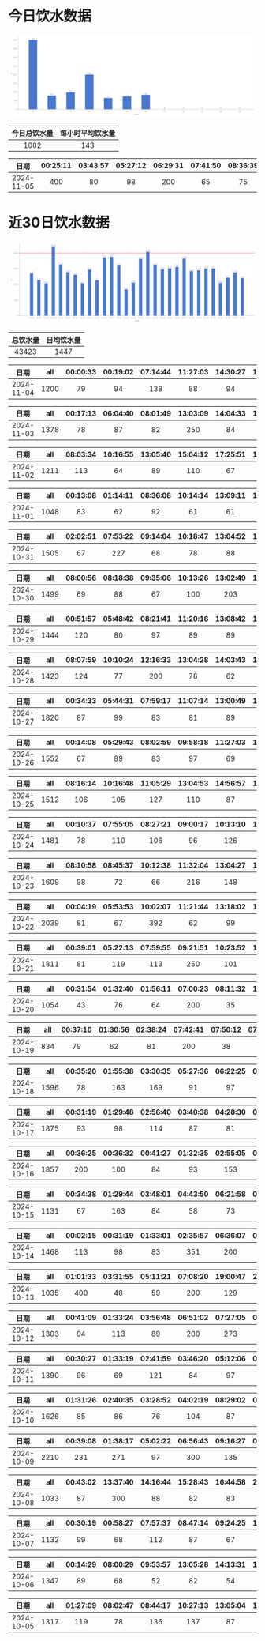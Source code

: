 # 今日饮水数据

<div align=center>
<img src="today.png" style="zoom: 100%;" />

| 今日总饮水量 | 每小时平均饮水量 |
| :----: | :----: |
| 1002 | 143 |
</div>

| 日期 | 00:25:11 | 03:43:57 | 05:27:12 | 06:29:31 | 07:41:50 | 08:36:39 | 14:22:41 |
| :----: | :----: | :----: | :----: | :----: | :----: | :----: | :----: |
| 2024-11-05 | 400 | 80 | 98 | 200 | 65 | 75 | 84 |

# 近30日饮水数据

<div align=center>
<img src="30.png"style="zoom: 100%;" />

| 总饮水量 | 日均饮水量 |
| :----: | :----: |
| 43423 | 1447 |
</div>

| 日期 | all | 00:00:33 | 00:19:02 | 07:14:44 | 11:27:03 | 14:30:27 | 15:36:39 | 16:00:23 | 19:34:12 | 20:28:31 |
| :----: | :----: | :----: | :----: | :----: | :----: | :----: | :----: | :----: | :----: | :----: |
| 2024-11-04 | 1200 | 79 | 94 | 138 | 88 | 94 | 63 | 99 | 357 | 188 |

| 日期 | all | 00:17:13 | 06:04:40 | 08:01:49 | 13:03:09 | 14:04:33 | 15:06:27 | 16:19:22 | 16:58:55 | 19:00:49 | 20:25:32 | 22:05:31 | 22:19:00 |
| :----: | :----: | :----: | :----: | :----: | :----: | :----: | :----: | :----: | :----: | :----: | :----: | :----: | :----: |
| 2024-11-03 | 1378 | 78 | 87 | 82 | 250 | 84 | 88 | 69 | 63 | 67 | 113 | 250 | 147 |

| 日期 | all | 08:03:34 | 10:16:55 | 13:05:40 | 15:04:12 | 17:25:51 | 18:20:07 | 19:47:47 | 20:17:32 | 22:06:20 |
| :----: | :----: | :----: | :----: | :----: | :----: | :----: | :----: | :----: | :----: | :----: |
| 2024-11-02 | 1211 | 113 | 64 | 89 | 110 | 67 | 157 | 97 | 114 | 400 |

| 日期 | all | 00:13:08 | 01:14:11 | 08:36:08 | 10:14:14 | 13:09:11 | 13:39:46 | 15:00:16 | 15:21:51 | 16:54:46 | 20:54:25 | 22:00:27 |
| :----: | :----: | :----: | :----: | :----: | :----: | :----: | :----: | :----: | :----: | :----: | :----: | :----: |
| 2024-11-01 | 1048 | 83 | 62 | 92 | 61 | 61 | 63 | 86 | 270 | 87 | 89 | 94 |

| 日期 | all | 02:02:51 | 07:53:22 | 09:14:04 | 10:18:47 | 13:04:52 | 15:03:43 | 17:02:31 | 18:46:05 | 19:17:47 | 20:05:48 | 22:19:21 |
| :----: | :----: | :----: | :----: | :----: | :----: | :----: | :----: | :----: | :----: | :----: | :----: | :----: |
| 2024-10-31 | 1505 | 67 | 227 | 68 | 78 | 88 | 104 | 153 | 87 | 152 | 81 | 400 |

| 日期 | all | 08:00:56 | 08:18:38 | 09:35:06 | 10:13:26 | 13:02:49 | 14:00:26 | 15:21:20 | 17:00:41 | 17:36:34 | 19:35:12 | 20:35:13 | 21:45:07 |
| :----: | :----: | :----: | :----: | :----: | :----: | :----: | :----: | :----: | :----: | :----: | :----: | :----: | :----: |
| 2024-10-30 | 1499 | 69 | 88 | 67 | 100 | 203 | 89 | 67 | 95 | 83 | 149 | 89 | 400 |

| 日期 | all | 00:51:57 | 05:48:42 | 08:21:41 | 11:20:16 | 13:08:42 | 13:35:22 | 14:55:41 | 15:47:19 | 17:01:28 | 17:32:51 | 18:39:59 | 19:37:54 | 20:31:23 | 21:27:10 |
| :----: | :----: | :----: | :----: | :----: | :----: | :----: | :----: | :----: | :----: | :----: | :----: | :----: | :----: | :----: | :----: |
| 2024-10-29 | 1444 | 120 | 80 | 97 | 89 | 89 | 75 | 131 | 104 | 99 | 99 | 89 | 183 | 89 | 100 |

| 日期 | all | 08:07:59 | 10:10:24 | 12:16:33 | 13:04:28 | 14:03:43 | 14:37:47 | 15:26:30 | 17:31:17 | 17:56:27 | 19:31:32 | 22:00:53 |
| :----: | :----: | :----: | :----: | :----: | :----: | :----: | :----: | :----: | :----: | :----: | :----: | :----: |
| 2024-10-28 | 1423 | 124 | 77 | 200 | 78 | 62 | 158 | 101 | 79 | 67 | 77 | 400 |

| 日期 | all | 00:34:33 | 05:44:31 | 07:59:17 | 11:07:14 | 13:00:49 | 13:58:26 | 14:31:51 | 15:25:35 | 16:16:12 | 17:37:46 | 18:33:35 | 19:37:59 | 20:03:37 | 21:49:26 | 22:56:11 | 23:57:52 |
| :----: | :----: | :----: | :----: | :----: | :----: | :----: | :----: | :----: | :----: | :----: | :----: | :----: | :----: | :----: | :----: | :----: | :----: |
| 2024-10-27 | 1820 | 87 | 99 | 83 | 81 | 89 | 117 | 96 | 67 | 224 | 69 | 82 | 68 | 60 | 400 | 97 | 101 |

| 日期 | all | 00:14:08 | 05:29:43 | 08:02:59 | 09:58:18 | 11:27:03 | 11:43:30 | 13:06:03 | 13:31:43 | 14:37:18 | 15:18:23 | 17:00:24 | 18:12:41 | 20:15:40 | 21:04:58 | 22:47:12 | 23:19:14 |
| :----: | :----: | :----: | :----: | :----: | :----: | :----: | :----: | :----: | :----: | :----: | :----: | :----: | :----: | :----: | :----: | :----: | :----: |
| 2024-10-26 | 1552 | 67 | 89 | 83 | 97 | 69 | 79 | 89 | 108 | 152 | 93 | 63 | 83 | 250 | 89 | 63 | 78 |

| 日期 | all | 08:16:14 | 10:16:48 | 11:05:29 | 13:04:53 | 14:56:57 | 17:06:07 | 17:32:41 | 18:25:02 | 19:35:36 | 20:26:16 | 21:58:50 | 23:31:50 |
| :----: | :----: | :----: | :----: | :----: | :----: | :----: | :----: | :----: | :----: | :----: | :----: | :----: | :----: |
| 2024-10-25 | 1512 | 106 | 105 | 127 | 110 | 87 | 89 | 112 | 78 | 95 | 97 | 400 | 106 |

| 日期 | all | 00:10:37 | 07:55:05 | 08:27:21 | 09:00:17 | 10:13:10 | 13:02:32 | 15:09:18 | 15:48:57 | 16:59:19 | 18:22:53 | 20:39:25 | 22:40:10 | 23:28:29 |
| :----: | :----: | :----: | :----: | :----: | :----: | :----: | :----: | :----: | :----: | :----: | :----: | :----: | :----: | :----: |
| 2024-10-24 | 1481 | 78 | 110 | 106 | 96 | 126 | 126 | 104 | 62 | 65 | 114 | 300 | 93 | 101 |

| 日期 | all | 08:10:58 | 08:45:37 | 10:12:38 | 11:32:04 | 13:04:27 | 14:20:54 | 15:20:50 | 16:48:47 | 17:34:55 | 18:29:10 | 20:20:39 | 22:55:48 |
| :----: | :----: | :----: | :----: | :----: | :----: | :----: | :----: | :----: | :----: | :----: | :----: | :----: | :----: |
| 2024-10-23 | 1609 | 98 | 72 | 66 | 216 | 148 | 89 | 153 | 82 | 101 | 97 | 87 | 400 |

| 日期 | all | 00:04:19 | 05:53:53 | 10:02:07 | 11:21:44 | 13:18:02 | 14:13:59 | 15:19:19 | 16:30:00 | 17:33:41 | 18:21:04 | 18:43:29 | 22:10:38 | 23:19:01 |
| :----: | :----: | :----: | :----: | :----: | :----: | :----: | :----: | :----: | :----: | :----: | :----: | :----: | :----: | :----: |
| 2024-10-22 | 2039 | 81 | 67 | 392 | 62 | 99 | 279 | 103 | 88 | 181 | 89 | 108 | 400 | 90 |

| 日期 | all | 00:39:01 | 05:22:13 | 07:59:55 | 09:21:51 | 10:23:52 | 10:59:26 | 13:02:51 | 13:50:56 | 14:38:07 | 15:03:01 | 16:09:18 | 16:51:21 | 19:01:23 | 22:20:25 |
| :----: | :----: | :----: | :----: | :----: | :----: | :----: | :----: | :----: | :----: | :----: | :----: | :----: | :----: | :----: | :----: |
| 2024-10-21 | 1811 | 81 | 119 | 113 | 250 | 101 | 202 | 71 | 82 | 54 | 89 | 83 | 93 | 73 | 400 |

| 日期 | all | 00:31:54 | 01:32:40 | 01:56:11 | 07:00:23 | 08:11:32 | 13:32:41 | 16:40:17 | 17:36:17 | 18:48:38 | 21:24:36 | 21:43:52 | 22:07:00 | 22:42:55 |
| :----: | :----: | :----: | :----: | :----: | :----: | :----: | :----: | :----: | :----: | :----: | :----: | :----: | :----: | :----: |
| 2024-10-20 | 1054 | 43 | 76 | 64 | 200 | 35 | 47 | 105 | 67 | 92 | 74 | 63 | 89 | 99 |

| 日期 | all | 00:37:10 | 01:30:56 | 02:38:24 | 07:42:41 | 07:50:12 | 07:56:27 | 09:06:34 | 19:23:15 | 21:30:36 | 22:42:44 |
| :----: | :----: | :----: | :----: | :----: | :----: | :----: | :----: | :----: | :----: | :----: | :----: |
| 2024-10-19 | 834 | 79 | 62 | 81 | 200 | 38 | 89 | 67 | 73 | 82 | 63 |

| 日期 | all | 00:35:20 | 01:55:38 | 03:30:35 | 05:27:36 | 06:22:25 | 06:59:11 | 07:53:37 | 08:23:58 | 09:27:35 | 17:52:09 | 19:24:03 | 20:36:58 | 20:52:55 | 21:21:13 | 22:30:48 |
| :----: | :----: | :----: | :----: | :----: | :----: | :----: | :----: | :----: | :----: | :----: | :----: | :----: | :----: | :----: | :----: | :----: |
| 2024-10-18 | 1596 | 78 | 163 | 169 | 91 | 97 | 200 | 82 | 109 | 72 | 57 | 87 | 83 | 101 | 110 | 97 |

| 日期 | all | 00:31:19 | 01:29:48 | 02:56:40 | 03:40:38 | 04:28:30 | 05:31:49 | 07:17:46 | 07:31:04 | 08:30:10 | 15:18:27 | 18:13:28 | 20:28:31 | 20:33:48 | 21:28:35 | 21:29:33 | 22:34:11 | 22:43:04 | 23:39:24 |
| :----: | :----: | :----: | :----: | :----: | :----: | :----: | :----: | :----: | :----: | :----: | :----: | :----: | :----: | :----: | :----: | :----: | :----: | :----: | :----: |
| 2024-10-17 | 1875 | 93 | 98 | 114 | 87 | 81 | 87 | 200 | 138 | 98 | 84 | 67 | 89 | 88 | 59 | 102 | 186 | 101 | 103 |

| 日期 | all | 00:36:25 | 00:36:32 | 00:41:27 | 01:32:35 | 02:55:05 | 03:28:49 | 06:36:59 | 07:42:14 | 08:14:22 | 09:11:10 | 19:00:28 | 20:50:17 | 21:33:55 | 22:41:10 | 23:54:37 |
| :----: | :----: | :----: | :----: | :----: | :----: | :----: | :----: | :----: | :----: | :----: | :----: | :----: | :----: | :----: | :----: | :----: |
| 2024-10-16 | 1857 | 200 | 100 | 84 | 93 | 153 | 136 | 300 | 47 | 92 | 43 | 200 | 104 | 116 | 75 | 114 |

| 日期 | all | 00:34:38 | 01:29:44 | 03:48:01 | 04:43:50 | 06:21:58 | 07:37:04 | 09:05:05 | 09:48:28 | 18:32:01 | 19:36:58 | 20:51:15 |
| :----: | :----: | :----: | :----: | :----: | :----: | :----: | :----: | :----: | :----: | :----: | :----: | :----: |
| 2024-10-15 | 1131 | 67 | 163 | 84 | 58 | 73 | 269 | 87 | 48 | 132 | 69 | 81 |

| 日期 | all | 00:02:15 | 00:31:19 | 01:33:01 | 02:35:57 | 06:36:07 | 08:31:09 | 09:12:30 | 18:26:54 | 20:35:50 | 22:43:48 | 23:20:19 |
| :----: | :----: | :----: | :----: | :----: | :----: | :----: | :----: | :----: | :----: | :----: | :----: | :----: |
| 2024-10-14 | 1468 | 113 | 98 | 83 | 351 | 200 | 72 | 68 | 200 | 67 | 153 | 63 |

| 日期 | all | 01:01:33 | 03:31:55 | 05:11:21 | 07:08:20 | 19:00:47 | 21:06:08 | 22:47:49 |
| :----: | :----: | :----: | :----: | :----: | :----: | :----: | :----: | :----: |
| 2024-10-13 | 1035 | 400 | 48 | 59 | 200 | 129 | 103 | 96 |

| 日期 | all | 00:41:09 | 01:33:24 | 03:56:48 | 06:51:02 | 07:27:05 | 08:58:14 | 09:36:33 | 15:38:27 | 18:30:27 | 20:34:52 | 21:01:47 |
| :----: | :----: | :----: | :----: | :----: | :----: | :----: | :----: | :----: | :----: | :----: | :----: | :----: |
| 2024-10-12 | 1303 | 94 | 113 | 89 | 200 | 273 | 62 | 70 | 83 | 200 | 65 | 54 |

| 日期 | all | 00:30:27 | 01:33:19 | 02:41:59 | 03:46:20 | 05:12:06 | 06:21:49 | 07:17:53 | 07:48:17 | 17:03:42 | 22:30:59 |
| :----: | :----: | :----: | :----: | :----: | :----: | :----: | :----: | :----: | :----: | :----: | :----: |
| 2024-10-11 | 1390 | 96 | 69 | 121 | 84 | 97 | 74 | 300 | 264 | 86 | 199 |

| 日期 | all | 01:31:26 | 02:40:35 | 03:28:52 | 04:02:19 | 08:29:02 | 08:56:03 | 13:58:29 | 16:18:54 | 17:18:56 | 18:33:32 | 19:09:14 | 21:06:05 | 21:52:57 | 22:31:07 |
| :----: | :----: | :----: | :----: | :----: | :----: | :----: | :----: | :----: | :----: | :----: | :----: | :----: | :----: | :----: | :----: |
| 2024-10-10 | 1626 | 85 | 86 | 76 | 104 | 87 | 90 | 101 | 64 | 69 | 300 | 91 | 125 | 89 | 259 |

| 日期 | all | 00:39:08 | 01:38:17 | 05:02:22 | 06:56:43 | 09:16:27 | 09:45:11 | 13:00:30 | 18:30:28 | 19:39:53 | 20:35:57 | 21:12:14 | 22:56:01 |
| :----: | :----: | :----: | :----: | :----: | :----: | :----: | :----: | :----: | :----: | :----: | :----: | :----: | :----: |
| 2024-10-09 | 2210 | 231 | 271 | 97 | 300 | 135 | 76 | 107 | 300 | 117 | 89 | 87 | 400 |

| 日期 | all | 00:43:02 | 13:37:40 | 14:16:44 | 15:28:43 | 16:44:58 | 20:24:38 | 22:43:28 |
| :----: | :----: | :----: | :----: | :----: | :----: | :----: | :----: | :----: |
| 2024-10-08 | 1033 | 87 | 300 | 88 | 82 | 83 | 93 | 300 |

| 日期 | all | 00:30:19 | 00:58:27 | 07:57:37 | 08:47:14 | 09:24:25 | 14:14:44 | 14:39:36 | 15:02:00 | 16:59:43 | 17:30:41 | 18:41:13 | 21:58:58 | 23:42:46 |
| :----: | :----: | :----: | :----: | :----: | :----: | :----: | :----: | :----: | :----: | :----: | :----: | :----: | :----: | :----: |
| 2024-10-07 | 1132 | 99 | 68 | 112 | 87 | 67 | 101 | 63 | 108 | 93 | 88 | 82 | 102 | 62 |

| 日期 | all | 00:14:29 | 08:00:29 | 09:53:57 | 13:05:28 | 14:13:31 | 14:42:10 | 15:29:05 | 16:01:44 | 18:14:45 | 19:39:54 | 21:06:34 | 21:33:54 | 23:17:27 |
| :----: | :----: | :----: | :----: | :----: | :----: | :----: | :----: | :----: | :----: | :----: | :----: | :----: | :----: | :----: |
| 2024-10-06 | 1347 | 89 | 68 | 52 | 82 | 54 | 137 | 111 | 102 | 90 | 72 | 300 | 89 | 101 |

| 日期 | all | 01:27:09 | 08:02:47 | 08:44:17 | 10:27:13 | 13:05:04 | 14:16:55 | 15:52:28 | 17:01:10 | 17:29:05 | 17:54:48 | 18:48:16 | 19:21:50 | 22:07:50 | 22:49:31 |
| :----: | :----: | :----: | :----: | :----: | :----: | :----: | :----: | :----: | :----: | :----: | :----: | :----: | :----: | :----: | :----: |
| 2024-10-05 | 1317 | 119 | 78 | 136 | 137 | 87 | 96 | 18 | 68 | 135 | 87 | 102 | 83 | 85 | 86 |

